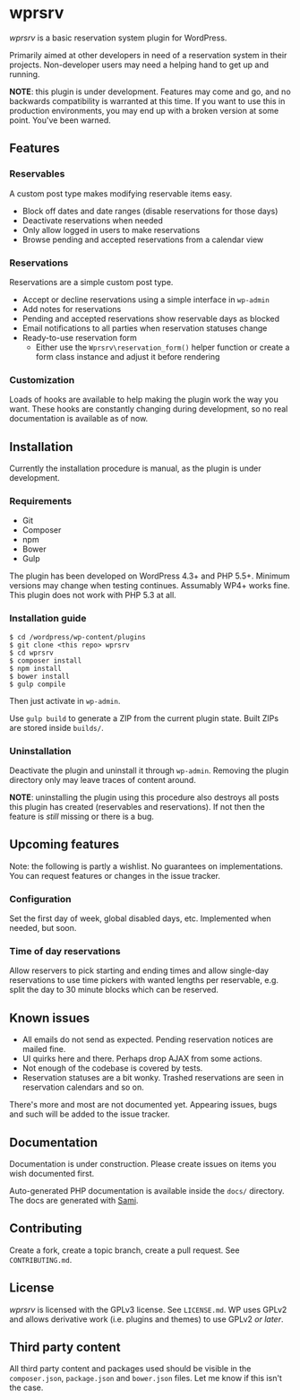 # wprsrv

*wprsrv* is a basic reservation system plugin for WordPress.

Primarily aimed at other
developers in need of a reservation system in their projects. Non-developer users
may need a helping hand to get up and running.

**NOTE**: this plugin is under development. Features may come and go, and no
backwards compatibility is warranted at this time. If you want to use this in
production environments, you may end up with a broken version at some point. You've
been warned.

## Features

### Reservables

A custom post type makes modifying reservable items easy.

-   Block off dates and date ranges (disable reservations for those days)
-   Deactivate reservations when needed
-   Only allow logged in users to make reservations
-   Browse pending and accepted reservations from a calendar view

### Reservations

Reservations are a simple custom post type.

-   Accept or decline reservations using a simple interface in `wp-admin`
-   Add notes for reservations
-   Pending and accepted reservations show reservable days as blocked
-   Email notifications to all parties when reservation statuses change
-   Ready-to-use reservation form
    -   Either use the `Wprsrv\reservation_form()` helper function or create a form class
        instance and adjust it before rendering
        
### Customization

Loads of hooks are available to help making the plugin work the way you want. These
hooks are constantly changing during development, so no real documentation is
available as of now.

## Installation

Currently the installation procedure is manual, as the plugin is under development.

### Requirements

-   Git
-   Composer
-   npm
-   Bower
-   Gulp

The plugin has been developed on WordPress 4.3+ and PHP 5.5+. Minimum versions may
change when testing continues. Assumably WP4+ works fine. This plugin does
not work with PHP 5.3 at all.

### Installation guide

    $ cd /wordpress/wp-content/plugins
    $ git clone <this repo> wprsrv
    $ cd wprsrv
    $ composer install
    $ npm install
    $ bower install
    $ gulp compile

Then just activate in `wp-admin`.

Use `gulp build` to generate a ZIP from the current plugin state. Built ZIPs are
stored inside `builds/`.

### Uninstallation

Deactivate the plugin and uninstall it through `wp-admin`. Removing the plugin
directory only may leave traces of content around.

**NOTE**: uninstalling the plugin using this procedure also destroys all posts this
plugin has created (reservables and reservations). If not then the feature is *still*
missing or there is a bug.

## Upcoming features

Note: the following is partly a wishlist. No guarantees on implementations. You can
request features or changes in the issue tracker.

### Configuration

Set the first day of week, global disabled days, etc. Implemented when needed, but
soon.

### Time of day reservations

Allow reservers to pick starting and ending times and allow single-day reservations
to use time pickers with wanted lengths per reservable, e.g. split the day to 30
minute blocks which can be reserved.

## Known issues

-   All emails do not send as expected. Pending reservation notices are mailed fine.
-   UI quirks here and there. Perhaps drop AJAX from some actions.
-   Not enough of the codebase is covered by tests.
-   Reservation statuses are a bit wonky. Trashed reservations are seen in
    reservation calendars and so on.
    
There's more and most are not documented yet. Appearing issues, bugs and such will
be added to the issue tracker.

## Documentation

Documentation is under construction. Please create issues on items you wish
documented first.

Auto-generated PHP documentation is available inside the `docs/` directory. The docs
are generated with [Sami](https://github.com/FriendsOfPHP/Sami).

## Contributing

Create a fork, create a topic branch, create a pull request. See `CONTRIBUTING.md`.

## License

*wprsrv* is licensed with the GPLv3 license. See `LICENSE.md`. WP uses GPLv2 and
allows derivative work (i.e. plugins and themes) to use GPLv2 *or later*.

## Third party content

All third party content and packages used should be visible in the `composer.json`,
`package.json` and `bower.json` files. Let me know if this isn't the case.
